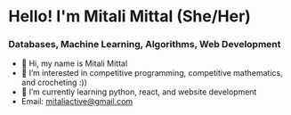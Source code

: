# Hello! I'm Mitali Mittal (She/Her)
### Databases, Machine Learning, Algorithms, Web Development
- 👋 Hi, my name is Mitali Mittal 
- 👀 I’m interested in competitive programming, competitive mathematics, and crocheting :))
- 🌱 I’m currently learning python, react, and website development
- Email: [mitaliactive@gmail.com](mitaliactive@gmail.com)
